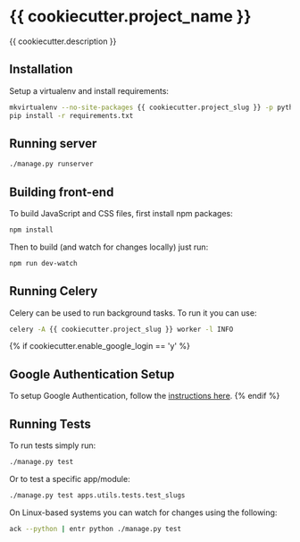 # {{ cookiecutter.project_name }}

{{ cookiecutter.description }}

## Installation

Setup a virtualenv and install requirements:

```bash
mkvirtualenv --no-site-packages {{ cookiecutter.project_slug }} -p python3
pip install -r requirements.txt
```

## Running server

```bash
./manage.py runserver
```

## Building front-end

To build JavaScript and CSS files, first install npm packages:

```bash
npm install
```

Then to build (and watch for changes locally) just run:

```bash
npm run dev-watch
```

## Running Celery

Celery can be used to run background tasks. To run it you can use:

```bash
celery -A {{ cookiecutter.project_slug }} worker -l INFO
```
{% if cookiecutter.enable_google_login == 'y' %}
## Google Authentication Setup

To setup Google Authentication, follow the [instructions here](https://django-allauth.readthedocs.io/en/latest/providers.html#google).
{% endif %}

## Running Tests

To run tests simply run:

```bash
./manage.py test
```

Or to test a specific app/module:

```bash
./manage.py test apps.utils.tests.test_slugs
```


On Linux-based systems you can watch for changes using the following:

```bash
ack --python | entr python ./manage.py test
```
